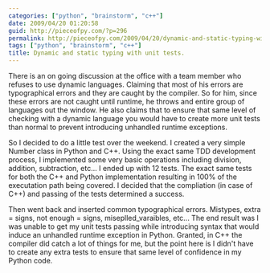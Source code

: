 ```yaml
---
categories: ["python", "brainstorm", "c++"]
date: 2009/04/20 01:20:58
guid: http://pieceofpy.com/?p=296
permalink: http://pieceofpy.com/2009/04/20/dynamic-and-static-typing-with-unit-tests/
tags: ["python", "brainstorm", "c++"]
title: Dynamic and static typing with unit tests.
---
```

There is an on going discussion at the office with a team member who refuses to use dynamic languages. Claiming that most of his errors are typographical errors and they are caught by the compiler. So for him, since these errors are not caught until runtime, he throws and entire group of languages out the window. He also claims that to ensure that same level of checking with a dynamic language you would have to create more unit tests than normal to prevent introducing unhandled runtime exceptions.

So I decided to do a little test over the weekend. I created a very simple Number class in Python and C++. Using the exact same TDD development process, I implemented some very basic operations including division, addition, subtraction, etc... I ended up with 12 tests. The exact same tests for both the C++ and Python implementation resulting in 100% of the executation path being covered. I decided that the compliation (in case of C++) and passing of the tests determined a success.

Then went back and inserted common typographical errors. Mistypes, extra = signs, not enough = signs, miseplled_varaibles, etc... The end result was I was unable to get my unit tests passing while introducing syntax that would induce an unhandled runtime exception in Python. Granted, in C++ the compiler did catch a lot of things for me, but the point here is I didn't have to create any extra tests to ensure that same level of confidence in my Python code.
